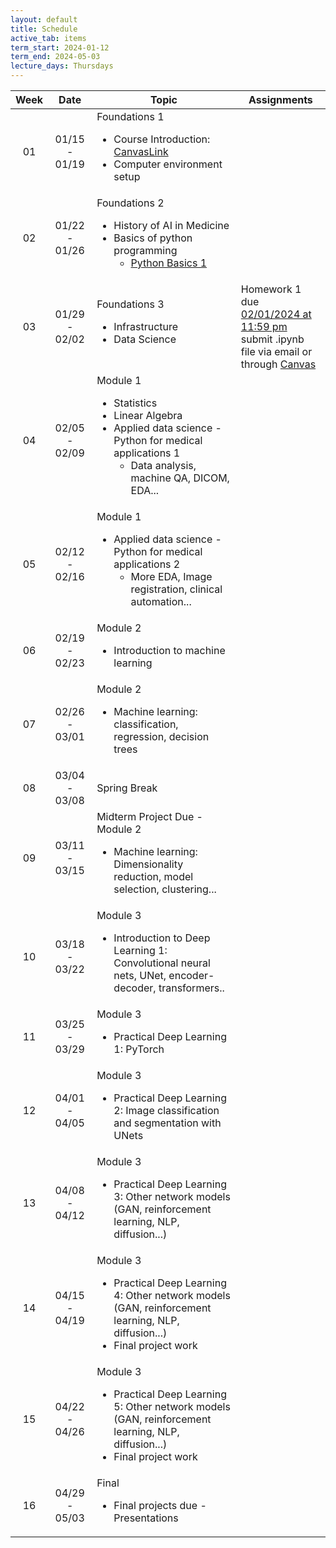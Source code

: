 ```yaml
---
layout: default
title: Schedule
active_tab: items
term_start: 2024-01-12
term_end: 2024-05-03
lecture_days: Thursdays
---
```

<!--
<div class="alert alert-info">
You can <a href="https://upenn.hosted.panopto.com/Panopto/Pages/Sessions/List.aspx?folderID=82b51ccf-a22c-44fb-9582-ad99000835ae">watch recordings of the live lectures</a>, or you can watch <a href="modules.html">pre-recorded lectures for each module</a>.
</div>


<div class="alert alert-warning" markdown="1">
The schedule below shows the schedule section 401, which meets on Tuesday/Thursday.  [Click here for the 402 Monday/Wednesday section.](schedule2.html)
</div>
-->

<table class="table table-striped" >
  <thead>
    <tr>
      <th>Week</th>
      <th>Date</th> 
      <th>Topic</th>
      <th>Assignments</th>
    </tr>
  </thead>
  <tbody>
    <tr>
    <td style="text-align: center; vertical-align: middle;">01</td>
    <td style="text-align: center; vertical-align: middle;">01/15 - 01/19</td>
    <td>
        Foundations 1
        <ul>
          <li>Course Introduction: <a href="https://canvas.upenn.edu/courses/1771611/files/131032956?wrap=1">CanvasLink</a> </li>
          <li>Computer environment setup</li>
        </ul>
      </td>
    <td></td>
    </tr>    
    <tr>
    <td style="text-align: center; vertical-align: middle;">02</td>
    <td style="text-align: center; vertical-align: middle;">01/22 - 01/26</td>
    <td>
        Foundations 2
        <ul>
          <li>History of AI in Medicine</li>
          <li>Basics of python programming
          <ul>
            <li> <a href="https://github.com/PennMed-AI-for-Medicine/Module-0/blob/main/python_basics1.ipynb">Python Basics 1</a></li>
          </ul>
          </li>
        </ul>
      </td>
      <td></td>
    </tr>
    <tr>
    <td style="text-align: center; vertical-align: middle;">03</td>
    <td style="text-align: center; vertical-align: middle;">01/29 - 02/02</td>
    <td>
        Foundations 3
        <ul>
          <li>Infrastructure</li>
          <li>Data Science</li>
        </ul>
      </td>
    <td> Homework 1 due <u>02/01/2024 at 11:59 pm</u> <br>submit .ipynb file via email or through <a href="https://canvas.upenn.edu/courses/1771611/assignments/12119273">Canvas</a></td>
    </tr>
  <tr>
    <td style="text-align: center; vertical-align: middle;">04</td>
    <td td style="text-align: center; vertical-align: middle;">02/05 - 02/09</td>
    <td>
      Module 1
      <ul>
        <li>Statistics</li>
        <li>Linear Algebra</li>        
        <li>Applied data science - Python for medical applications 1
          <ul>
            <li>Data analysis, machine QA, DICOM, EDA...</li>
          </ul>
        </li>
      </ul>
    </td>
    <td></td>
</tr> 
<!-- Previous rows are assumed to be above -->
  <tr>
    <td style="text-align: center; vertical-align: middle;">05</td>
    <td style="text-align: center; vertical-align: middle;">02/12 - 02/16</td>
    <td>
      Module 1
      <ul>
        <li>Applied data science - Python for medical applications 2
          <ul>
            <li>More EDA, Image registration, clinical automation...</li>
          </ul>
        </li>
      </ul>
    </td>
    <td></td>
  </tr>
  <tr>
    <td style="text-align: center; vertical-align: middle;">06</td>
    <td style="text-align: center; vertical-align: middle;">02/19 - 02/23</td>
    <td>
      Module 2
      <ul>
        <li>Introduction to machine learning</li>
      </ul>
    </td>
    <td></td>
  </tr>
  <tr>
    <td style="text-align: center; vertical-align: middle;">07</td>
    <td style="text-align: center; vertical-align: middle;">02/26 - 03/01</td>
    <td>
      Module 2
      <ul>
        <li>Machine learning: classification, regression, decision trees</li>
      </ul>
    </td>
    <td></td>
  </tr>
  <tr>
    <td style="text-align: center; vertical-align: middle;">08</td>
    <td style="text-align: center; vertical-align: middle;">03/04 - 03/08</td>
    <td>Spring Break</td>
    <td></td>
  </tr>
  <tr>
    <td style="text-align: center; vertical-align: middle;">09</td>
    <td style="text-align: center; vertical-align: middle;">03/11 - 03/15</td>
    <td>
      Midterm Project Due - Module 2
      <ul>
        <li>Machine learning: Dimensionality reduction, model selection, clustering...</li>
      </ul>
    </td>
    <td></td>
  </tr>
  <tr>
    <td style="text-align: center; vertical-align: middle;">10</td>
    <td style="text-align: center; vertical-align: middle;">03/18 - 03/22</td>
    <td>
      Module 3
      <ul>
        <li>Introduction to Deep Learning 1: Convolutional neural nets, UNet, encoder-decoder, transformers..</li>
      </ul>
    </td>
    <td></td>
  </tr>
  <tr>
    <td style="text-align: center; vertical-align: middle;">11</td>
    <td style="text-align: center; vertical-align: middle;">03/25 - 03/29</td>
    <td>
      Module 3
      <ul>
        <li>Practical Deep Learning 1: PyTorch</li>
      </ul>
    </td>
    <td></td>
  </tr>
  <tr>
    <td style="text-align: center; vertical-align: middle;">12</td>
    <td style="text-align: center; vertical-align: middle;">04/01 - 04/05</td>
    <td>
      Module 3
      <ul>
        <li>Practical Deep Learning 2: Image classification and segmentation with UNets</li>
      </ul>
    </td>
    <td></td>
  </tr>
  <tr>
    <td style="text-align: center; vertical-align: middle;">13</td>
    <td style="text-align: center; vertical-align: middle;">04/08 - 04/12</td>
    <td>
      Module 3
      <ul>
        <li>Practical Deep Learning 3: Other network models (GAN, reinforcement learning, NLP, diffusion...)</li>
      </ul>
    </td>
    <td></td>
  </tr>
  <tr>
    <td style="text-align: center; vertical-align: middle;">14</td>
    <td style="text-align: center; vertical-align: middle;">04/15 - 04/19</td>
    <td>
      Module 3
      <ul>
        <li>Practical Deep Learning 4: Other network models (GAN, reinforcement learning, NLP, diffusion...)</li>
        <li>Final project work</li>
      </ul>
    </td>
    <td></td>
  </tr>
  <tr>
    <td style="text-align: center; vertical-align: middle;">15</td>
    <td style="text-align: center; vertical-align: middle;">04/22 - 04/26</td>
    <td>
      Module 3
      <ul>
        <li>Practical Deep Learning 5: Other network models (GAN, reinforcement learning, NLP, diffusion...)</li>
        <li>Final project work</li>
      </ul>
    </td>
    <td></td>
  </tr>
  <tr>
    <td style="text-align: center; vertical-align: middle;">16</td>
    <td style="text-align: center; vertical-align: middle;">04/29 - 05/03</td>
    <td>
      Final
      <ul>
        <li>Final projects due - Presentations</li>
      </ul>
    </td>
    <td></td>
  </tr>
  <!-- More rows can be added here -->
</tbody>
</table>

